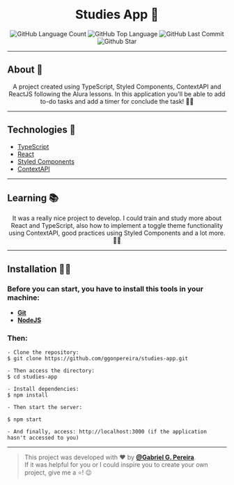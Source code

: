 <h1 align="center" style="padding-top: 20px">Studies App 🤗</h1>

<p align="center">
  <img alt="GitHub Language Count" src="https://img.shields.io/github/languages/count/ggonpereira/studies-app" />
  <img alt="GitHub Top Language" src="https://img.shields.io/github/languages/top/ggonpereira/studies-app" />
  <img alt="GitHub Last Commit" src="https://img.shields.io/github/last-commit/ggonpereira/studies-app" />
  <img alt="Github Star" src="https://img.shields.io/github/stars/ggonpereira/studies-app?style=social" />
</p>

---

<h2>About 📝</h2>

<p align="center">A project created using TypeScript, Styled Components, ContextAPI and ReactJS following the Alura lessons. In this application you'll be able to add to-do tasks and add a timer for conclude the task! 👊🏼</p>

---

<h2>Technologies 🚀</h2>

- [TypeScript](https://www.typescriptlang.org/)
- [React](https://pt-br.reactjs.org/)
- [Styled Components](https://styled-components.com/)
- [ContextAPI](https://pt-br.reactjs.org/docs/context.html)

---

<h2>Learning 📚</h2>

<p align="center">It was a really nice project to develop. I could train and study more about React and TypeScript, also how to implement a toggle theme functionality using ContextAPI, good practices using Styled Components and a lot more. 🙌🏼</p>

---

<h2>Installation 👨‍💻</h2>

### Before you can start, you have to install this tools in your machine:

- <b>[Git](https://git-scm.com)</b>
- <b>[NodeJS](https://nodejs.org/)</b>

### Then:

```
- Clone the repository:
$ git clone https://github.com/ggonpereira/studies-app.git

- Then access the directory:
$ cd studies-app

- Install dependencies:
$ npm install

- Then start the server:

$ npm start

- And finally, access: http://localhost:3000 (if the application hasn't accessed to you)
```

---

> This project was developed with ❤️ by **[@Gabriel G. Pereira](https://www.linkedin.com/in/gabriel-gonçalves-pereira/)**.<br>
> If it was helpful for you or I could inspire you to create your own project, give me a ⭐! 😉
